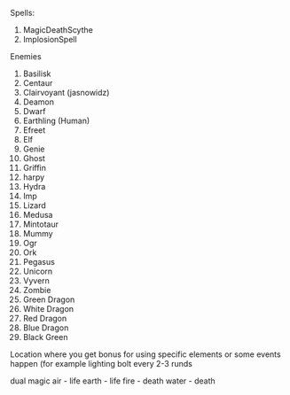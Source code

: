 Spells:
1. MagicDeathScythe
2. ImplosionSpell

Enemies
1. Basilisk
2. Centaur
3. Clairvoyant (jasnowidz)
4. Deamon
5. Dwarf
6. Earthling (Human)
7. Efreet
8. Elf
9. Genie
10. Ghost
11. Griffin
12. harpy
13. Hydra
14. Imp
15. Lizard
16. Medusa
17. Mintotaur
18. Mummy
19. Ogr
20. Ork
21. Pegasus
22. Unicorn
23. Vyvern
24. Zombie
25. Green Dragon
26. White Dragon
26. Red Dragon
27. Blue Dragon
28. Black Green


Location
where you get bonus for using specific elements
or some events happen (for example lighting bolt every 2-3 runds

dual magic
air - life
earth - life
fire - death
water - death
